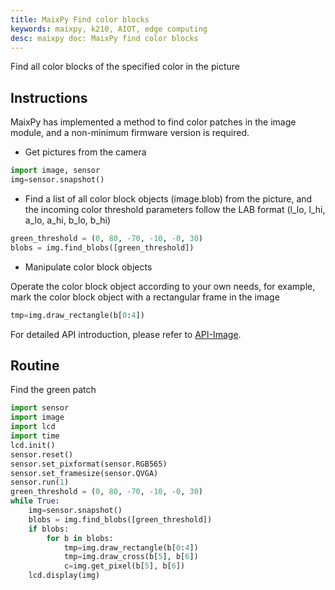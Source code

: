 ```yaml
---
title: MaixPy Find color blocks
keywords: maixpy, k210, AIOT, edge computing
desc: maixpy ​​doc: MaixPy find color blocks
---
```



Find all color blocks of the specified color in the picture

## Instructions

MaixPy has implemented a method to find color patches in the image module, and a non-minimum firmware version is required.

* Get pictures from the camera

```python
import image, sensor
img=sensor.snapshot()
```

* Find a list of all color block objects (image.blob) from the picture, and the incoming color threshold parameters follow the LAB format (l_lo, l_hi, a_lo, a_hi, b_lo, b_hi)

```python
green_threshold = (0, 80, -70, -10, -0, 30)
blobs = img.find_blobs([green_threshold])
```

* Manipulate color block objects
  
Operate the color block object according to your own needs, for example, mark the color block object with a rectangular frame in the image

```python
tmp=img.draw_rectangle(b[0:4])
```

For detailed API introduction, please refer to [API-Image](../../api_reference/machine_vision/image/image.md).

## Routine

Find the green patch

```python
import sensor
import image
import lcd
import time
lcd.init()
sensor.reset()
sensor.set_pixformat(sensor.RGB565)
sensor.set_framesize(sensor.QVGA)
sensor.run(1)
green_threshold = (0, 80, -70, -10, -0, 30)
while True:
    img=sensor.snapshot()
    blobs = img.find_blobs([green_threshold])
    if blobs:
        for b in blobs:
            tmp=img.draw_rectangle(b[0:4])
            tmp=img.draw_cross(b[5], b[6])
            c=img.get_pixel(b[5], b[6])
    lcd.display(img)
```
